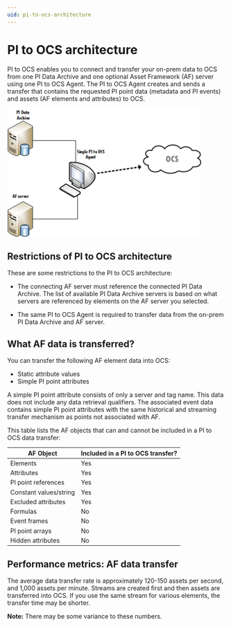 ```yaml
---
uid: pi-to-ocs-architecture
---
```


# PI to OCS architecture

PI to OCS enables you to connect and transfer your on-prem data to OCS from one PI Data Archive and one optional Asset Framework (AF) server using one PI to OCS Agent. The PI to OCS Agent creates and sends a transfer that contains the requested PI point data (metadata and PI events) and assets (AF elements and attributes) to OCS. <!--What else do we want to say here?-->

![ ](../..\images\pi-ocs-architecture.png)



## Restrictions of PI to OCS architecture

These are some restrictions to the PI to OCS architecture:

* The connecting AF server must reference the connected PI Data Archive. The list of available PI Data Archive servers is based on what servers are referenced by elements on the AF server you selected.

* The same PI to OCS Agent is required to transfer data from the on-prem PI Data Archive and AF server.

## What AF data is transferred?

You can transfer the following AF element data into OCS:

<ul>
    <li>Static attribute values</li>
    <li>Simple PI point attributes</li></ul>
A simple PI point attribute consists of only a server and tag name. This data does not include any data retrieval qualifiers. The associated event data contains simple PI point attributes with the same historical and streaming transfer mechanism as points not associated with AF. 

This table lists the AF objects that can and cannot be included in a PI to OCS data transfer:

| AF Object              | Included in a PI to OCS transfer? |
| ---------------------- | --------------------------------- |
| Elements               | Yes                               |
| Attributes             | Yes                               |
| PI point references    | Yes                               |
| Constant values/string | Yes                               |
| Excluded attributes    | Yes                               |
| Formulas               | No                                |
| Event frames           | No                                |
| PI point arrays        | No                                |
| Hidden attributes      | No                                |



## Performance metrics: AF data transfer

The average data transfer rate is approximately 120-150 assets per second, and 1,000 assets per minute. Streams are created first and then assets are transferred into OCS. If you use the same stream for various elements, the transfer time may be shorter.

**Note:** There may be some variance to these numbers.